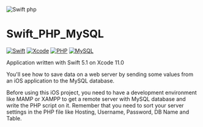 ![Swift php](https://user-images.githubusercontent.com/43349628/66217504-ba4d0180-e6c7-11e9-8f2b-e1715c0867c8.jpg)
# Swift_PHP_MySQL
[![Swift](https://img.shields.io/badge/Swift-5.1-orange.svg)](https://swift.org)
[![Xcode](https://img.shields.io/badge/Xcode-11.0-blue.svg)](https://developer.apple.com/xcode)
[![PHP](https://img.shields.io/static/v1?label=PHP&message=^7.1.3&color=blueviolet)](https://www.php.net/)
[![MySQL](https://img.shields.io/static/v1?label=MySQL&message=8.0&color=yellow)](https://www.php.net/)



Application written with Swift 5.1 on Xcode 11.0

You'll see how to save data on a web server by sending some values from an iOS application to the MySQL database.

Before using this iOS project, you need to have a development environment like MAMP or XAMPP to get a remote server with MySQL database and write the PHP script on it.
Remember that you need to sort your server settings in the PHP file like Hosting, Username, Password, DB Name and Table.

